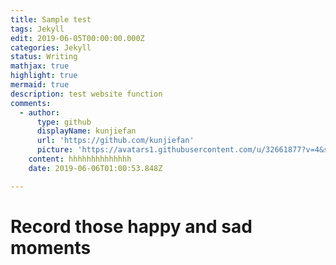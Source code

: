 ```yaml
---
title: Sample test
tags: Jekyll
edit: 2019-06-05T00:00:00.000Z
categories: Jekyll
status: Writing
mathjax: true
highlight: true
mermaid: true
description: test website function
comments:
  - author:
      type: github
      displayName: kunjiefan
      url: 'https://github.com/kunjiefan'
      picture: 'https://avatars1.githubusercontent.com/u/32661877?v=4&s=73'
    content: hhhhhhhhhhhhhh
    date: 2019-06-06T01:00:53.848Z

---
```


# Record those happy and sad moments  
